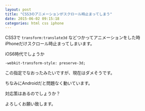 ```yaml
---
layout: post
title: "CSS3のアニメーションがスクロール時止まってしまう"
date: 2015-06-02 09:15:18
categories: html css iphone
---
```

<p>CSS3で <code>transform:translate3d</code> などつかってアニメーションをした時<br>
iPhoneだけスクロール時止まってしまいます。</p>

<p>iOS6時代でしょうか</p>

<pre><code>-webkit-transform-style: preserve-3d;
</code></pre>

<p>この指定でなおったみたいですが、現在はダメそうです。</p>

<p>ちなみにAndroidだと問題なく動いています。</p>

<p>対応策はあるのでしょうか？</p>

<p>よろしくお願い致します。</p>

